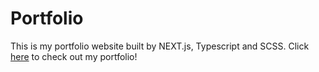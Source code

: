 # Portfolio

This is my portfolio website built by NEXT.js, Typescript and SCSS. Click [here](https://www.soniayeung.com/) to check out my portfolio!
